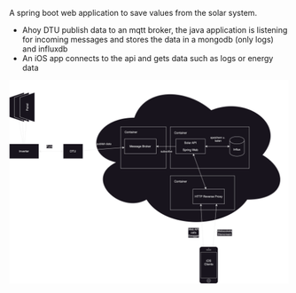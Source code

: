 A spring boot web application to save values from the solar system.

- Ahoy DTU publish data to an mqtt broker, the java application is listening for incoming messages and stores the data in a mongodb (only logs) and influxdb
- An iOS app connects to the api and gets data such as logs or energy data

![](SolarAPI.svg)